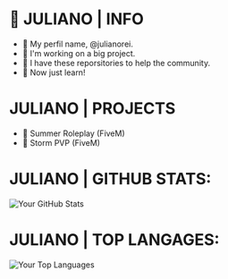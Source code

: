 # 📖 JULIANO | INFO

- 📄 My perfil name, @julianorei.
- 📄 I'm working on a big project.
- 📄 I have these reporsitories to help the community.
- 📄 Now just learn!

# JULIANO | PROJECTS

- 🌴 Summer Roleplay (FiveM)
- 🔫 Storm PVP (FiveM)

# JULIANO | GITHUB STATS:
![Your GitHub Stats](https://github-readme-stats.vercel.app/api?username=julianorei&show_icons=true&theme=dark)

# JULIANO | TOP LANGAGES:
![Your Top Languages](https://github-readme-stats.vercel.app/api/top-langs/?username=julianorei&layout=compact&theme=dark)
